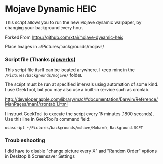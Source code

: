 # Mojave Dynamic HEIC

This script allows you to run the new Mojave dynamic wallpaper, by changing your background every hour.

Forked From https://github.com/xtai/mojave-dynamic-heic

Place Images in ~/Pictures/backgrounds/mojave/

### Script file (Thanks [pipwerks](https://github.com/pipwerks/OS-X-Wallpaper-Changer/))

This script file itself can be located anywhere. I keep mine in the `/Pictures/backgrounds/mojave/` folder.

The script must be run at specified intervals using automation of some kind. I use GeekTool, but you may also use a built-in service such as crontab.

http://developer.apple.com/library/mac/#documentation/Darwin/Reference/ManPages/man1/crontab.1.html

I instruct GeekTool to execute the script every 15 minutes (1800 seconds). Use this line in GeekTool's command field:

    osascript ~/Pictures/backgrounds/mohave/Mohave\ Background.SCPT


### Troubleshooting
I did have to disable "change picture every X" and "Random Order" options in Desktop & Screensaver Settings
